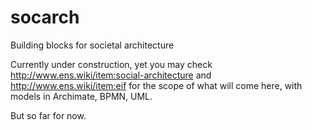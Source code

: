 # socarch
Building blocks for societal architecture

Currently under construction, yet you may check http://www.ens.wiki/item:social-architecture and http://www.ens.wiki/item:eif for the scope of what will come here, with models in Archimate, BPMN, UML.

But so far for now.
